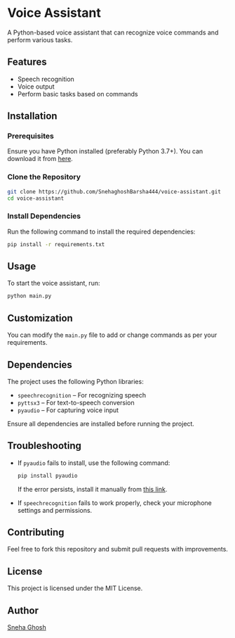 # Voice Assistant
A Python-based voice assistant that can recognize voice commands and perform various tasks.

## Features
- Speech recognition
- Voice output
- Perform basic tasks based on commands

## Installation

### Prerequisites
Ensure you have Python installed (preferably Python 3.7+). You can download it from [here](https://www.python.org/downloads/).

### Clone the Repository
```sh
git clone https://github.com/SnehaghoshBarsha444/voice-assistant.git
cd voice-assistant
```

### Install Dependencies
Run the following command to install the required dependencies:
```sh
pip install -r requirements.txt
```

## Usage
To start the voice assistant, run:
```sh
python main.py
```

## Customization
You can modify the `main.py` file to add or change commands as per your requirements.

## Dependencies
The project uses the following Python libraries:
- `speechrecognition` – For recognizing speech
- `pyttsx3` – For text-to-speech conversion
- `pyaudio` – For capturing voice input

Ensure all dependencies are installed before running the project.

## Troubleshooting
- If `pyaudio` fails to install, use the following command:
  ```sh
  pip install pyaudio
  ```
  If the error persists, install it manually from [this link](https://www.lfd.uci.edu/~gohlke/pythonlibs/#pyaudio).

- If `speechrecognition` fails to work properly, check your microphone settings and permissions.

## Contributing
Feel free to fork this repository and submit pull requests with improvements.

## License
This project is licensed under the MIT License.

## Author
[Sneha Ghosh](https://github.com/SnehaghoshBarsha444)
